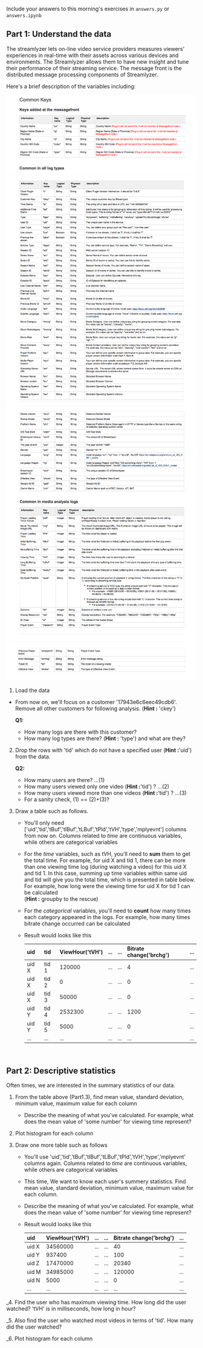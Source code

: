 Include your answers to this morning's exercises in `answers.py` or `answers.ipynb`

## Part 1: Understand the data

The streamlyzer lets on-line video service providers measures viewers' experiences in real-time with their assets across various devices and environments. The Streamlyzer allows them to have new insight and tune their performance of their streaming service. The message front is the
distributed message processing components of Streamlyzer.

Here's a brief description of the variables including:

   ![image](imgs/img1.png)
   ![image](imgs/img2.png)
   ![image](imgs/img3.png)   
   ![image](imgs/img4.png)
<br>

1. Load the data

  - From now on, we'll focus on a customer '17943e6c6eec49cdb6'. Remove all other customers for following analysis. (__Hint :__ 'ckey')

    **Q1:**
    - How many logs are there with this customer?
    - How many log types are there? (__Hint :__ 'type') and what are they?

2. Drop the rows with 'tid' which do not have a specified user (__Hint :__'uid') from the data.

    **Q2:**
    - How many users are there? ...(1)
    - How many users viewed only one video (__Hint :__'tid') ? ...(2)
    - How many users viewed more than one videos (__Hint :__'tid') ? ...(3)
    - For a sanity check, (1) == (2)+(3)?

3. Draw a table such as follows.
    - You'll only need ['uid','tid','tBuf','tIBuf','tLBuf','tPld','tVH','type','mplyevnt'] columns from now on. Columns related to *time* are continuous variables, while others are categorical variables

    - For the *time* variables, such as tVH, you'll need to **sum** them to get the total time. For example, for uid X and tid 1, there can be more than one viewing time log (during watching a video) for this uid X and tid 1. In this case, summing up time variables within same uid and tid will give you the total time, which is presented in table below. For example, how long were the viewing time for uid X for tid 1 can be calculated
    <br>(__Hint :__ groupby to the rescue)

    - For the *categorical* variables, you'll need to **count** how many times each category appeared in the logs. For example, how many times bitrate change occurred can be calculated

    - Result would looks like this


      | uid   | tid   | ViewHour('tVH') | ... | ... | Bitrate change('brchg') | ... |
      |-------|-------|-----------------|-----|-----|-------------------------|-----|
      | uid X | tid 1 | 120000          | ... | ... | 4                       | ... |
      | uid X | tid 2 | 0               | ... | ... | 0                       | ... |
      | uid X | tid 3 | 50000           | ... | ... | 0                       | ... |
      | uid Y | tid 4 | 2532300         | ... | ... | 1200                    | ... |
      | uid Y | tid 5 | 5000            | ... | ... | 0                       | ... |
      | ...   | ...   | ...             | ... | ... | ...                     | ... |


      <br>

## Part 2: Descriptive statistics

Often times, we are interested in the summary statistics of our data.

1. From the table above (Part1.3), find mean value, standard deviation, minimum value, maximum value for each column
    - Describe the meaning of what you've calculated. For example, what does the mean value of 'some number' for viewing time represent?

2. Plot histogram for each column

3. Draw one more table such as follows
    - You'll use 'uid','tid','tBuf','tIBuf','tLBuf','tPld','tVH','type','mplyevnt' columns again. Columns related to *time* are continuous variables, while others are categorical variables

    - This time, We want to know each user's summery statistics. Find mean value, standard deviation, minimum value, maximum value for each column.

    - Describe the meaning of what you've calculated. For example, what does the mean value of 'some number' for viewing time represent?

    - Result would looks like this


        | uid   | ViewHour('tVH') | ... | ... | Bitrate change('brchg') | ... |
        |-------|-----------------|-----|-----|-------------------------|-----|
        | uid X | 34560000        | ... | ... | 40                      | ... |
        | uid Y | 937400          | ... | ... | 100                     | ... |
        | uid Z | 17470000        | ... | ... | 20340                   | ... |
        | uid M | 34985000        | ... | ... | 120000                  | ... |
        | uid N | 5000            | ... | ... | 0                       | ... |
        | ...   | ...             | ... | ... | ...                     | ... |

_4. Find the user who has maximum viewing time. How long did the user watched? 'tVH' is in milliseconds, how long in hour?

_5. Also find the user who watched most videos in terms of 'tid'. How many did the user watched?

_6. Plot histogram for each column
